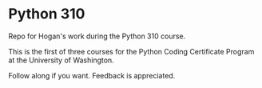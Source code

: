# Python 310

Repo for Hogan's work during the Python 310 course.

This is the first of three courses for the Python Coding Certificate Program at the University of Washington.

Follow along if you want. Feedback is appreciated.